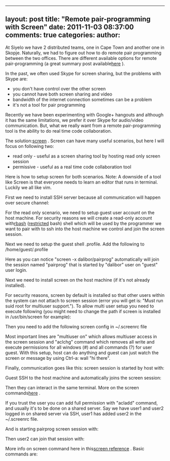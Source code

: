 

---
layout: post
title: "Remote pair-programming with Screen"
date: 2011-11-03 08:37:00
comments: true
categories:
author: 
---

At Siyelo we have 2 distributed teams, one in Cape Town and another one in Skopje. Naturally, we had to figure out how to do remote pair programming between the two offices. There are different available options for remote pair-programming (a great summary post available[here](http://evan.tiggerpalace.com/articles/2011/10/17/some-people-call-me-the-remote-pairing-guy-/) ).

In the past, we often used Skype for screen sharing, but the problems with Skype are:
- you don't have control over the other screen
- you cannot have both screen sharing and video
- bandwidth of the internet connection sometimes can be a problem
- it's not a tool for pair programming



Recently we have been experimenting with Google+ hangouts and although it has the same limitations, we prefer it over Skype for audio/video communication. But, what we really want from a remote pair-programming tool is the ability to do real time code collaboration.

The solution:[screen](http://www.gnu.org/s/screen/) . Screen can have many useful scenarios, but here I will focus on following two:
- read only - useful as a screen sharing tool by hosting read only screen session
- permissive - useful as a real time code collaboration tool





Here is how to setup screen for both scenarios. Note: A downside of a tool like Screen is that everyone needs to learn an editor that runs in terminal. Luckily we all like vim.

First we need to install SSH server because all communication will happen over secure channel:



For the read only scenario, we need to setup guest user account on the host machine. For security reasons we will create a read-only account with[rbash](http://man.he.net/man1/rbash) ([restricted](http://www.cyberciti.biz/faq/restrict-linux-users-to-their-home-directories-only/) bash) shell which will be used by the programmer we want to pair with to ssh into the host  machine we control and join the screen session.

Next we need to setup the guest shell .profile. Add the following to /home/guest/.profile

Here as you can notice "screen -x dalibor/pairprog" automatically will join the session named "pairprog" that is started by "dalibor" user on "guest" user login.

Next we need to install screen on the host machine (if it's not already installed).

For security reasons, screen by default is installed so that other users within the system can not attach to screen session (error you will get is: "Must run suid root for multiuser support."). To allow multi user setup you need to execute following (you might need to change the path if screen is installed in /usr/bin/screen for example):

Then you need to add the following screen config in ~/.screenrc file

Most important lines are "multiuser on" which allows multiuser access in the screen session and "aclchg" command which removes all write and execute permissions for all windows (#) and all commands (?) for user guest. With this setup, host can do anything and guest can just watch the screen or message by using Ctrl-a: wall "hi there".

Finally, communication goes like this: screen session is started by host with:

Guest SSH to the host machine and automatically joins the screen session:

Then they can interact in the same terminal. More on the screen commands[here](http://aperiodic.net/screen/multiuser) .

If you trust the user you can add full permission with "acladd"  command, and usually it's to be done on a shared server. Say we have user1 and  user2 logged in on shared server via SSH, user1 has added user2 in  the ~/.screenrc file.

And is starting pairprog screen session with:

Then user2 can join that session with:

More info on screen command here in this[screen reference](http://aperiodic.net/screen/quick_reference) . Basic commands are: